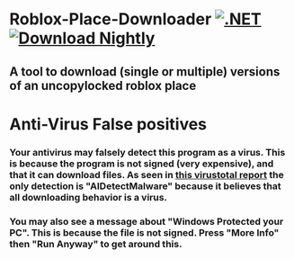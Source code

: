 # Roblox-Place-Downloader [![.NET](https://github.com/LockpickInteractive/Roblox-Place-Downloader/actions/workflows/dotnet.yml/badge.svg)](https://github.com/LockpickInteractive/Roblox-Place-Downloader/actions/workflows/dotnet.yml) [![Download Nightly](https://img.shields.io/badge/download-nightly-purple)](https://nightly.link/LockpickInteractive/Roblox-Place-Downloader/workflows/dotnet/main/Roblox-Place-Downloader.zip)
## A tool to download (single or multiple) versions of an uncopylocked roblox place
# Anti-Virus False positives
### Your antivirus may falsely detect this program as a virus. This is because the program is not signed (very expensive), and that it can download files. As seen in [this virustotal report](https://www.virustotal.com/gui/file/6516a1552920a8f3fcf8ce5d26d69d00f89b8dab97867d9a41936403990abc97) the only detection is "AIDetectMalware" because it believes that all downloading behavior is a virus. 
### You may also see a message about "Windows Protected your PC". This is because the file is not signed. Press "More Info" then "Run Anyway" to get around this.
